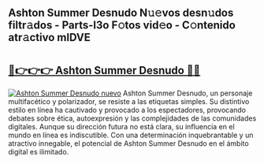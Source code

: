## Ashton Summer Desnudo N𝚞𝚎vos desn𝚞dos filtr𝚊dos - Parts-l3o F𝚘tos vid𝚎o - C𝚘ntenido atr𝚊ctivo mlDVE

# <h2><a href="http://mbaypa.tromn.icu/?c=Ashton+Summer+Desnudo">🔗👉👉👉 Ashton Summer Desnudo 🔗🔗</a></h2>

[![Ashton Summer Desnudo nuevo](https://i.imgur.com/pEAQMta.gif)](http://mbaypa.tromn.icu/?c=Ashton+Summer+Desnudo)
Ashton Summer Desnudo, un personaje multifacético y polarizador, se resiste a las etiquetas simples. Su distintivo estilo en línea ha cautivado y provocado a los espectadores, provocando debates sobre ética, autoexpresión y las complejidades de las comunidades digitales. Aunque su dirección futura no está clara, su influencia en el mundo en línea es indiscutible. Con una determinación inquebrantable y un atractivo innegable, el potencial de Ashton Summer Desnudo en el ámbito digital es ilimitado.
